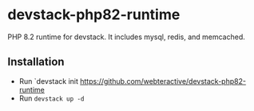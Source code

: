 # devstack-php82-runtime

PHP 8.2 runtime for devstack. It includes mysql, redis, and memcached.

## Installation
- Run `devstack init https://github.com/webteractive/devstack-php82-runtime
- Run `devstack up -d`
